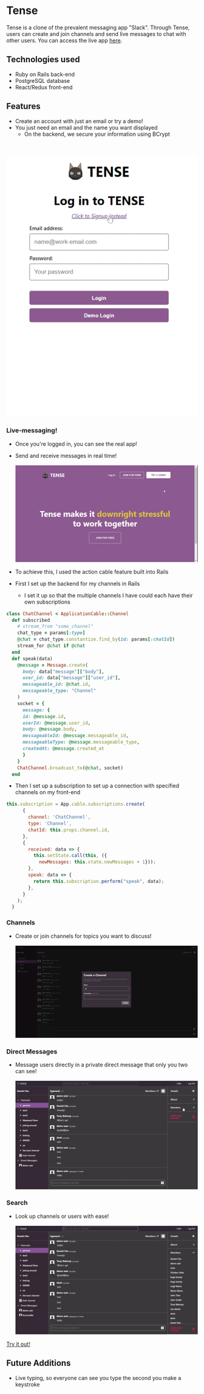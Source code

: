 # Tense

Tense is a clone of the prevalent messaging app "Slack". Through Tense, users can create and join channels and send live messages to chat with other users. You can access the live app [here](https://tense-app.herokuapp.com/#/).
## Technologies used
- Ruby on Rails back-end
- PostgreSQL database
- React/Redux front-end

## Features

- Create an account with just an email or try a demo!
- You just need an email and the name you want displayed
  - On the backend, we secure your information using BCrypt

<br></br>
![session-form](/app/assets/images/readme/account.gif)

### Live-messaging!
- Once you're logged in, you can see the real app!
- Send and receive messages in real time!
<br></br>
![messaging](/app/assets/images/readme/messaging.gif)

- To achieve this, I used the action cable feature built into Rails
- First I set up the backend for my channels in Rails
  - I set it up so that the multiple channels I have could each have their own subscriptions
 
``` Ruby
class ChatChannel < ApplicationCable::Channel
  def subscribed
    # stream_from "some_channel"
    chat_type = params[:type]
    @chat = chat_type.constantize.find_by(id: params[:chatId])
    stream_for @chat if @chat
  end
  def speak(data)
    @message = Message.create(
      body: data["message"]["body"],
      user_id: data["message"]["user_id"],
      messageable_id: @chat.id,
      messageable_type: "Channel"
    )
    socket = { 
      message: {
      id: @message.id,
      userId: @message.user_id,
      body: @message.body,
      messageableId: @message.messageable_id,
      messageableType: @message.messageable_type,
      createdAt: @message.created_at
      }
    }
    ChatChannel.broadcast_to(@chat, socket)
  end

```
- Then I set up a subscription to set up a connection with specified channels on my front-end

``` Javascript
this.subscription = App.cable.subscriptions.create(
      { 
        channel: 'ChatChannel',
        type: 'Channel',
        chatId: this.props.channel.id,
      },
      {
        received: data => {
          this.setState.call(this, ({
            newMessages: this.state.newMessages + 1}));
        },
        speak: data => {
          return this.subscription.perform("speak", data);
        },
      }
    );
  }

```

### Channels
- Create or join channels for topics you want to discuss!
<br></br>
![messaging](/app/assets/images/readme/channel_creation.gif)

### Direct Messages
- Message users directly in a private direct message that only you two can see!
<br></br>
![messaging](/app/assets/images/readme/dm.gif)

### Search
- Look up channels or users with ease!
<br></br>
![messaging](/app/assets/images/readme/search.gif)

[Try it out!](https://tense-app.herokuapp.com/#/)

## Future Additions
- Live typing, so everyone can see you type the second you make a keystroke

